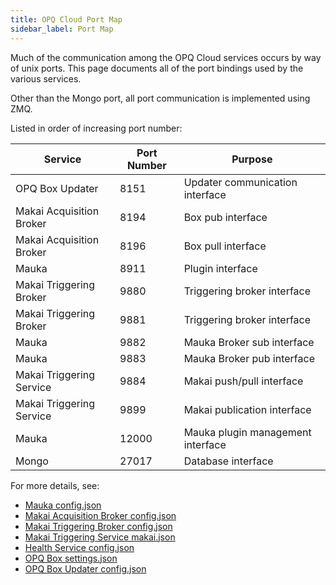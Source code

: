 ```yaml
---
title: OPQ Cloud Port Map
sidebar_label: Port Map
---
```


Much of the communication among the OPQ Cloud services occurs by way of unix ports.  This page documents all of the port bindings used by the various services.

Other than the Mongo port, all port communication is implemented using ZMQ.

Listed in order of increasing port number:

| Service | Port Number | Purpose |
| ------- | ----------- | ------- | 
| OPQ Box Updater| 8151 | Updater communication interface |
| Makai Acquisition Broker| 8194 | Box pub interface |
| Makai Acquisition Broker | 8196 | Box pull interface |
| Mauka | 8911 | Plugin interface |
| Makai Triggering Broker | 9880 | Triggering broker interface |
| Makai Triggering Broker | 9881 | Triggering broker interface |
| Mauka | 9882 | Mauka Broker sub interface |
| Mauka | 9883 | Mauka Broker pub interface |
| Makai Triggering Service | 9884 | Makai push/pull interface |
| Makai Triggering Service | 9899 | Makai publication interface |
| Mauka | 12000 | Mauka plugin management interface |
| Mongo | 27017 | Database interface |

For more details, see:

* [Mauka config.json](https://github.com/openpowerquality/opq/blob/master/mauka/config.json)
* [Makai Acquisition Broker config.json](https://github.com/openpowerquality/opq/blob/master/makai/AcquisitionBroker/acquisition_broker_config.json)
* [Makai Triggering Broker config.json](https://github.com/openpowerquality/opq/blob/master/makai/TriggeringBroker/triggering_broker_config.json)
* [Makai Triggering Service makai.json](https://github.com/openpowerquality/opq/blob/master/makai/TriggeringService/makai/makai.json)
* [Health Service config.json](https://github.com/openpowerquality/opq/blob/master/health/config.json)
* [OPQ Box settings.json](https://github.com/openpowerquality/opq/blob/master/box/Software/settings.json)
* [OPQ Box Updater config.json](https://github.com/openpowerquality/opq/blob/master/box/Software/Updater/updater_config.json)
